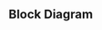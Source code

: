 ## Block Diagram

<rk-img
  src="/assets/images/datasheet/rak8212/block-diagram.png"
  width="100%"
  figure-number="5"
  caption="System Block Diagram"
/>


